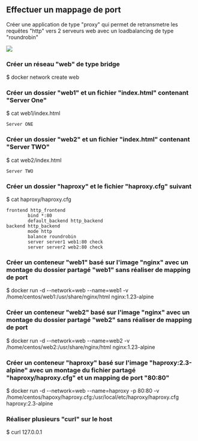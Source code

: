 ## Effectuer un mappage de port

Créer une application de type "proxy" qui permet de retransmetre les requêtes "http" vers 2 serveurs web avec un loadbalancing de type "roundrobin"

<img src="https://github.com/LinkedInLearning/essentiel-docker-3282024/blob/main/07_05/Exercice_01/Solution.md/img/haproxy.png">

### Créer un réseau "web" de type bridge

$ docker network create web

### Créer un dossier "web1" et un fichier "index.html" contenant "Server One"

$ cat web1/index.html
```
Server ONE
```

### Créer un dossier "web2" et un fichier "index.html" contenant "Server TWO"

$ cat web2/index.html
```
Server TWO
```

### Créer un dossier "haproxy" et le fichier "haproxy.cfg" suivant

$ cat haproxy/haproxy.cfg
```
frontend http_frontend
        bind *:80
        default_backend http_backend
backend http_backend
        mode http
        balance roundrobin
        server server1 web1:80 check
        server server2 web2:80 check
```

### Créer un conteneur "web1" basé sur l'image "nginx" avec un montage du dossier partagé "web1" sans réaliser de mapping de port

$ docker run -d --network=web --name=web1 -v /home/centos/web1:/usr/share/nginx/html nginx:1.23-alpine

### Créer un conteneur "web2" basé sur l'image "nginx" avec un montage du dossier partagé "web2" sans réaliser de mapping de port

$ docker run -d --network=web --name=web2 -v /home/centos/web2:/usr/share/nginx/html nginx:1.23-alpine

### Créer un conteneur "haproxy" basé sur l'image "haproxy:2.3-alpine" avec un montage du fichier partagé "haproxy/haproxy.cfg" et un mapping de port "80:80"

$ docker run -d --network=web --name=haproxy -p 80:80 -v /home/centos/hapoxy/haproxy.cfg:/usr/local/etc/haproxy/haproxy.cfg haproxy:2.3-alpine

### Réaliser plusieurs "curl" sur le host

$ curl 127.0.0.1



